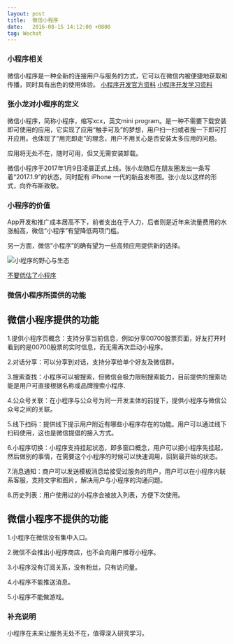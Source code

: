 ```yaml
---
layout: post
title:  微信小程序
date:   2016-08-15 14:12:00 +0800
tag: Wechat
---
```


### 小程序相关

微信小程序是一种全新的连接用户与服务的方式，它可以在微信内被便捷地获取和传播，同时具有出色的使用体验。
[小程序开发官方资料](https://mp.weixin.qq.com/debug/wxadoc/dev/)
[小程序开发学习资料](https://www.zhihu.com/question/50907897)

### 张小龙对小程序的定义
微信小程序，简称小程序，缩写xcx，英文mini program。是一种不需要下载安装即可使用的应用，它实现了应用“触手可及”的梦想，用户扫一扫或者搜一下即可打开应用。也体现了“用完即走”的理念，用户不用关心是否安装太多应用的问题。

应用将无处不在，随时可用，但又无需安装卸载。

微信小程序于2017年1月9日凌晨正式上线。张小龙随后在朋友圈发出一条写着“2017.1.9”的状态，同时配有 iPhone 一代的新品发布图。张小龙以这样的形式，向乔布斯致敬。

### 小程序的价值
App开发和推广成本居高不下，前者支出在于人力，后者则是近年来流量费用的水涨船高，微信“小程序”有望降低两项门槛。

另一方面，微信“小程序”的确有望为一些高频应用提供新的选择。

![小程序的野心与生态](https://dn-coding-net-production-pp.qbox.me/8c0abcc3-7d43-4ed5-89c7-34f40431d79d.png)

[不要低估了小程序](https://blog.coding.net/blog/Dont_underestimate_mini_program)


### 微信小程序所提供的功能

## 微信小程序提供的功能

1.提供小程序页概念：支持分享当前信息，例如分享00700股票页面，好友打开时看到的是00700股票的实时信息，而无需再次启动小程序。

2.对话分享：可以分享到对话，支持分享给单个好友及微信群。

3.搜索查找：小程序可以被搜索，但微信会极力限制搜索能力，目前提供的搜索功能是用户可直接根据名称或品牌搜索小程序.

4.公众号关联：在小程序与公众号为同一开发主体的前提下，提供小程序与微信公众号之间的关联。

5.线下扫码：提供线下提示用户附近有哪些小程序存在的功能。用户可以通过线下扫码使用，这也是微信提倡的接入方式。

6.小程序切换：小程序支持挂起状态，即多窗口概念，用户可以把小程序先挂起，然后做别的事情，在需要这个小程序的时候可以快速调用，回到最开始的状态。

7.消息通知：商户可以发送模板消息给接受过服务的用户，用户可以在小程序内联系客服，支持文字和图片，解决用户与小程序的沟通问题。

8.历史列表：用户使用过的小程序会被放入列表，方便下次使用。

## 微信小程序不提供的功能

1.小程序在微信没有集中入口。

2.微信不会推出小程序商店，也不会向用户推荐小程序。

3.小程序没有订阅关系，没有粉丝，只有访问量。

4.小程序不能推送消息。

5.小程序不能做游戏。

### 补充说明

小程序在未来让服务无处不在，值得深入研究学习。
